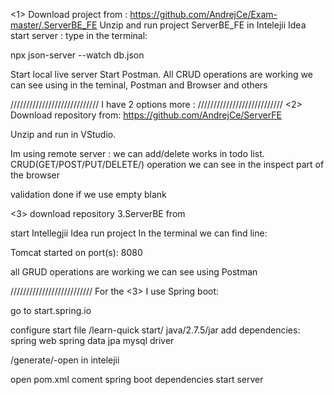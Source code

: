 <1>  Download project from :
https://github.com/AndrejCe/Exam-master/.ServerBE_FE
Unzip and run project ServerBE_FE  in Intelejii Idea
start server :
type in  the terminal:


npx json-server --watch db.json

Start local live server 
Start Postman.
All CRUD operations are working
we can see using  in the teminal,  Postman and Browser and others 

////////////////////////////
I have  2 options more :
///////////////////////////
<2>  Download repository from:
https://github.com/AndrejCe/ServerFE

Unzip and run in VStudio.

Im using remote server :
we can add/delete works in todo list.
 CRUD(GET/POST/PUT/DELETE/) operation we can see in the inspect part of the browser

validation done if we use empty blank


<3>
download repository 
3.ServerBE from

start Intellegjii Idea
run project
In the terminal we can find line:

Tomcat started on port(s): 8080



all GRUD operations are working 
we can see using Postman 


//////////////////////////
For the <3> I use Spring boot:

go to start.spring.io

configure start file /learn-quick start/
java/2.7.5/jar
add dependencies:
spring web
spring data jpa
mysql driver

/generate/-open in intelejii

open pom.xml
coment spring boot dependencies
start server
